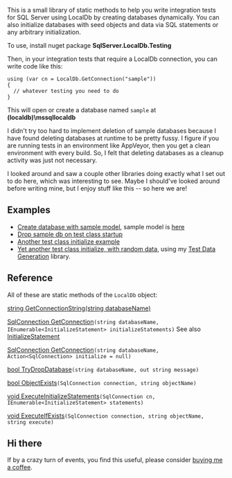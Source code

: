 This is a small library of static methods to help you write integration tests for SQL Server using LocalDb by creating databases dynamically. You can also initialize databases with seed objects and data via SQL statements or any arbitrary initialization.

To use, install nuget package **SqlServer.LocalDb.Testing**

Then, in your integration tests that require a LocalDb connection, you can write code like this:

```
using (var cn = LocalDb.GetConnection("sample"))
{
  // whatever testing you need to do
}
```
This will open or create a database named `sample` at **(localdb)\mssqllocaldb**

I didn't try too hard to implement deletion of sample databases because I have found deleting databases at runtime to be pretty fussy. I figure if you are running tests in an environment like AppVeyor, then you get a clean environment with every build. So, I felt that deleting databases as a cleanup activity was just not necessary.

I looked around and saw a couple other libraries doing exactly what I set out to do here, which was interesting to see. Maybe I should've looked around before writing mine, but I enjoy stuff like this -- so here we are!

## Examples
- [Create database with sample model](https://github.com/adamosoftware/SqlIntegration/blob/master/Testing/SqlMigratorTest.cs#L43), sample model is [here](https://github.com/adamosoftware/SqlIntegration/blob/master/Testing/SqlMigratorTest.cs#L103)
- [Drop sample db on test class startup](https://github.com/adamosoftware/SqlIntegration/blob/master/Testing/SqlMigratorTest.cs#L25)
- [Another test class initialize example](https://github.com/adamosoftware/Dapper.CX/blob/master/Tests/SqlServer/SqlServerIntegration.cs#L17)
- [Yet another test class initialize, with random data](https://github.com/adamosoftware/Dapper.QX/blob/master/Testing/ExecutionSqlServer.cs#L25), using my [Test Data Generation](https://github.com/adamosoftware/TestDataGen) library.

## Reference
All of these are static methods of the `LocalDb` object:

[string GetConnectionString(string databaseName)](https://github.com/adamosoftware/SqlServer.LocalDb/blob/master/SqlServer.LocalDb/LocalDb.cs#L13)

[SqlConnection GetConnection](https://github.com/adamosoftware/SqlServer.LocalDb/blob/master/SqlServer.LocalDb/LocalDb.cs#L18)`(string databaseName, IEnumerable<InitializeStatement> initializeStatements)` See also [InitializeStatement](https://github.com/adamosoftware/SqlServer.LocalDb/blob/master/SqlServer.LocalDb/Models/InitializeStatement.cs)

[SqlConnection GetConnection](https://github.com/adamosoftware/SqlServer.LocalDb/blob/master/SqlServer.LocalDb/LocalDb.cs#L53)`(string databaseName, Action<SqlConnection> initialize = null)`

[bool TryDropDatabase](https://github.com/adamosoftware/SqlServer.LocalDb/blob/master/SqlServer.LocalDb/LocalDb.cs#L94)`(string databaseName, out string message)`

[bool ObjectExists](https://github.com/adamosoftware/SqlServer.LocalDb/blob/master/SqlServer.LocalDb/LocalDb.cs#L143)`(SqlConnection connection, string objectName)`

[void ExecuteInitializeStatements](https://github.com/adamosoftware/SqlServer.LocalDb/blob/master/SqlServer.LocalDb/LocalDb.cs#L26)`(SqlConnection cn, IEnumerable<InitializeStatement> statements)`

[void ExecuteIfExists](https://github.com/adamosoftware/SqlServer.LocalDb/blob/master/SqlServer.LocalDb/LocalDb.cs#L159)`(SqlConnection connection, string objectName, string execute)`

## Hi there
If by a crazy turn of events, you find this useful, please consider [buying me a coffee](https://paypal.me/adamosoftware).
